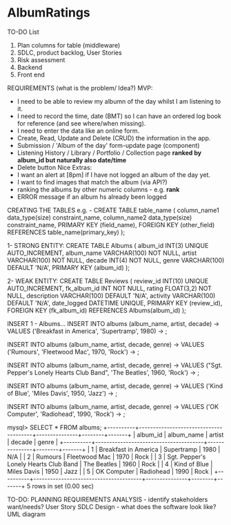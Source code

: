 # AlbumRatings

TO-DO List 
1. Plan columns for table (middleware)
2. SDLC, product backlog, User Stories
3. Risk assessment 
4. Backend
5. Front end 


REQUIREMENTS (what is the problem/ Idea?)
MVP:
- I need to be able to review my albumn of the day whilst I am listening to it. 
- I need to record the time, date (BMT) so I can have an ordered log book for reference (and see where/when missing).
- I need to enter the data like an online form. 
- Create, Read, Update and Delete (CRUD) the information in the app. 
- Submission / 'Album of the day' form-update page (component) 
- Listening History / Library / Portfolio / Collection page **ranked by album_id but naturally also date/time**
- Delete button 
Nice Extras: 
- I want an alert at [8pm] if I have not logged an album of the day yet.  
- I want to find images that match the album (via API?)
- ranking the albums by other numeric columns - e.g. **rank**
- ERROR message if an album hs already been logged


CREATING THE TABLES
e.g. -
CREATE TABLE table_name (
  column_name1 data_type(size) constraint_name,
  column_name2 data_type(size) constraint_name,
  PRIMARY KEY (field_name),
  FOREIGN KEY (other_field) REFERENCES table_name(primary_key)
);

1- STRONG ENTITY:
CREATE TABLE Albums (
  album_id INT(3) UNIQUE AUTO_INCREMENT,
  album_name VARCHAR(100) NOT NULL,
  artist VARCHAR(100) NOT NULL,
  decade INT(4) NOT NULL,
  genre VARCHAR(100) DEFAULT 'N/A',
  PRIMARY KEY (album_id)
);

2- WEAK ENTITY:
CREATE TABLE Reviews (
  review_id INT(10) UNIQUE AUTO_INCREMENT,
  fk_album_id INT NOT NULL,
  rating FLOAT(3,2) NOT NULL,
  description VARCHAR(100) DEFAULT 'N/A',
  activity VARCHAR(100) DEFAULT 'N/A',
  date_logged DATETIME UNIQUE,
  PRIMARY KEY (review_id),
  FOREIGN KEY (fk_album_id) REFERENCES Albums(album_id)
);

INSERT
1 - Albums...
INSERT INTO albums (album_name, artist, decade)
    -> VALUES ('Breakfast in America', 'Supertramp', 1980)
    -> ;

INSERT INTO albums (album_name, artist, decade, genre)
    -> VALUES ('Rumours', 'Fleetwood Mac', 1970, 'Rock')
    -> ;

INSERT INTO albums (album_name, artist, decade, genre)
    -> VALUES ("Sgt. Pepper's Lonely Hearts Club Band", 'The Beatles', 1960, 'Rock')
    -> ;

INSERT INTO albums (album_name, artist, decade, genre)
    -> VALUES ('Kind of Blue', 'Miles Davis', 1950, 'Jazz')
    -> ;

INSERT INTO albums (album_name, artist, decade, genre)
    -> VALUES ('OK Computer', 'Radiohead', 1990, 'Rock')
    -> ;

mysql> SELECT * FROM albums;
+----------+---------------------------------------+---------------+--------+-------+
| album_id | album_name                            | artist        | decade | genre |
+----------+---------------------------------------+---------------+--------+-------+
|        1 | Breakfast in America                  | Supertramp    |   1980 | N/A   |
|        2 | Rumours                               | Fleetwood Mac |   1970 | Rock  |
|        3 | Sgt. Pepper's Lonely Hearts Club Band | The Beatles   |   1960 | Rock  |
|        4 | Kind of Blue                          | Miles Davis   |   1950 | Jazz  |
|        5 | OK Computer                           | Radiohead     |   1990 | Rock  |
+----------+---------------------------------------+---------------+--------+-------+
5 rows in set (0.00 sec)



TO-DO:
PLANNING REQUIREMENTS ANALYSIS - identify stakeholders want/needs?
User Story
SDLC
Design - what does the software look like?
UML diagram

